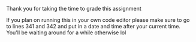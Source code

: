 Thank you for taking the time to grade this assignment

If you plan on running this in your own code editor please make sure to go to lines 341 and 342 and put in a date and time after your current time.
You'll be waiting around for a while otherwise lol
